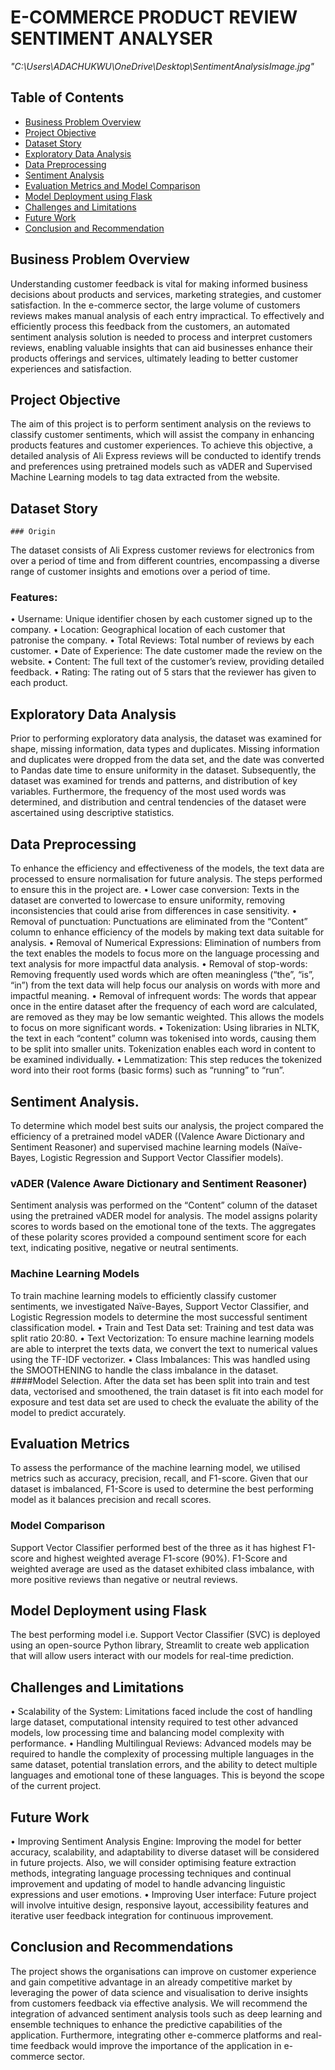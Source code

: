 # E-COMMERCE PRODUCT REVIEW SENTIMENT ANALYSER
*"C:\Users\ADACHUKWU\OneDrive\Desktop\SentimentAnalysisImage.jpg"*
## Table of Contents
- [Business Problem Overview](#business-problem-overview)
- [Project Objective](#project-objective)
- [Dataset Story](#dataset-story)
- [Exploratory Data Analysis](#exploratory-data-analysis)
- [Data Preprocessing](#data-preprocessing)
- [Sentiment Analysis](#sentiment-analysis)
- [Evaluation Metrics and Model Comparison](#evaluation-metrics-and-model-comparison)
- [Model Deployment using Flask](#model-deployment-using-flask)
- [Challenges and Limitations](#challenges-and-limitations)
- [Future Work](#future-work)
- [Conclusion and Recommendation](#conclusion-and-recommendation)

  
## Business Problem Overview
Understanding customer feedback is vital for making informed business decisions about products and services, marketing strategies, and customer satisfaction. In the e-commerce sector, the large volume of customers reviews makes manual analysis of each entry impractical. To effectively and efficiently process this feedback from the customers, an automated sentiment analysis solution is needed to process and interpret customers reviews, enabling valuable insights that can aid businesses enhance their products offerings and services, ultimately leading to better customer experiences and satisfaction.

## Project Objective
The aim of this project is to perform sentiment analysis on the reviews to classify customer sentiments, which will assist the company in enhancing products features and customer experiences.
To achieve this objective, a detailed analysis of Ali Express reviews will be conducted to identify trends and preferences using pretrained models such as vADER and Supervised Machine Learning models to tag data extracted from the website. 

## Dataset Story
	### Origin
The dataset consists of Ali Express customer reviews for electronics from over a period of time and from different countries, encompassing a diverse range of customer insights and emotions over a period of time.
### Features:
•	Username: Unique identifier chosen by each customer signed up to the company.
•	Location: Geographical location of each customer that patronise the company.
•	 Total Reviews: Total number of reviews by each customer.
•	Date of Experience: The date customer made the review on the website.
•	Content: The full text of the customer’s review, providing detailed feedback.
•	Rating: The rating out of 5 stars that the reviewer has given to each product.

## Exploratory Data Analysis
Prior to performing exploratory data analysis, the dataset was examined for shape, missing information, data types and duplicates. Missing information and duplicates were dropped from the data set, and the date was converted to Pandas date time to ensure uniformity in the dataset.
Subsequently, the dataset was examined for trends and patterns, and distribution of key variables. Furthermore, the frequency of the most used words was determined, and distribution and central tendencies of the dataset were ascertained using descriptive statistics.
## Data Preprocessing
To enhance the efficiency and effectiveness of the models, the text data are processed to ensure normalisation for future analysis. The steps performed to ensure this in the project are.
•	Lower case conversion: Texts in the dataset are converted to lowercase to ensure uniformity, removing inconsistencies that could arise from differences in case sensitivity.
•	Removal of punctuation: Punctuations are eliminated from the “Content” column to enhance efficiency of the models by making text data suitable for analysis.
•	Removal of Numerical Expressions: Elimination of numbers from the text enables the models to focus more on the language processing and text analysis for more impactful data analysis.
•	Removal of stop-words: Removing frequently used words which are often meaningless (“the”, “is”, “in”) from the text data will help focus our analysis on words with more and impactful meaning.
•	Removal of infrequent words: The words that appear once in the entire dataset after the frequency of each word are calculated, are removed as they may be low semantic weighted. This allows the models to focus on more significant words.
•	Tokenization: Using libraries in NLTK, the text in each “content” column was tokenised into words, causing them to be split into smaller units. Tokenization enables each word in content to be examined individually.
•	Lemmatization: This step reduces the tokenized word into their root forms (basic forms) such as “running” to “run”.
## Sentiment Analysis.
To determine which model best suits our analysis, the project compared the efficiency of a pretrained model vADER ((Valence Aware Dictionary and Sentiment Reasoner) and supervised machine learning models (Naïve-Bayes, Logistic Regression and Support Vector Classifier models).
### vADER (Valence Aware Dictionary and Sentiment Reasoner)
Sentiment analysis was performed on the “Content” column of the dataset using the pretrained vADER model for analysis. The model assigns polarity scores to words based on the emotional tone of the texts. The aggregates of these polarity scores provided a compound sentiment score for each text, indicating positive, negative or neutral sentiments. 
 ### Machine Learning Models
To train machine learning models to efficiently classify customer sentiments, we investigated Naïve-Bayes, Support Vector Classifier, and Logistic Regression models to determine the most successful sentiment classification model. 
•	Train and Test Data set:  Training and test data was split ratio 20:80.
•	Text Vectorization: To ensure machine learning models are able to interpret the texts data, we convert the text to numerical values using the TF-IDF vectorizer. 
•	Class Imbalances: This was handled using the SMOOTHENING to handle the class imbalance in the dataset.
####Model Selection.
After the data set has been split into train and test data, vectorised and smoothened, the train dataset is fit into each model for exposure and test data set are used to check the evaluate the ability of the model to predict accurately.
## Evaluation Metrics
To assess the performance of the machine learning model, we utilised metrics such as accuracy, precision, recall, and F1-score. 
Given that our dataset is imbalanced, F1-Score is used to determine the best performing model as it balances precision and recall scores.
### Model Comparison 
Support Vector Classifier performed best of the three as it has highest F1-score and highest weighted average F1-score (90%). F1-Score and weighted average are used as the dataset exhibited class imbalance, with more positive reviews than negative or neutral reviews. 
## Model Deployment using Flask
The best performing model i.e. Support Vector Classifier (SVC) is deployed using an open-source Python library, Streamlit to create web application that will allow users interact with our models for real-time prediction.
## Challenges and Limitations
•	Scalability of the System: Limitations faced include the cost of handling large dataset, computational intensity required to test other advanced models, low processing time and balancing model complexity with performance. 
•	Handling Multilingual Reviews: Advanced models may be required to handle the complexity of processing multiple languages in the same dataset, potential translation errors, and the ability to detect multiple languages and emotional tone of these languages. This is beyond the scope of the current project.
## Future Work
•	Improving Sentiment Analysis Engine: Improving the model for better accuracy, scalability, and adaptability to diverse dataset will be considered in future projects. Also, we will consider optimising feature extraction methods, integrating language processing techniques and continual improvement and updating of model to handle advancing linguistic expressions and user emotions.
•	Improving User interface: Future project will involve intuitive design, responsive layout, accessibility features and iterative user feedback integration for continuous improvement.
## Conclusion and Recommendations
The project shows the organisations can improve on customer experience and gain competitive advantage in an already competitive market by leveraging the power of data science and visualisation to derive insights from customers feedback via effective analysis. 
We will recommend the integration of advanced sentiment analysis tools such as deep learning and ensemble techniques to enhance the predictive capabilities of the application. Furthermore, integrating other e-commerce platforms and real-time feedback would improve the importance of the application in e-commerce sector.
